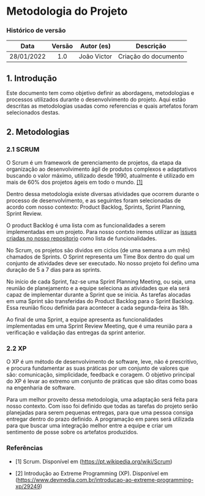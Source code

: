 # Metodologia do Projeto

### Histórico de versão

|    Data    | Versão | Autor (es)  |      Descrição       |
| :--------: | :----: | :---------: | :------------------: |
| 28/01/2022 |  1.0   | João Victor | Criação do documento |

## 1. Introdução

Este documento tem como objetivo definir as abordagens, metodologias e processos utilizados durante o desenvolvimento do projeto. Aqui estão descritas as metodologias usadas como referencias e quais artefatos foram selecionados destas.

## 2. Metodologias

### 2.1 SCRUM

O Scrum é um framework de gerenciamento de projetos, da etapa da organização ao desenvolvimento ágil de produtos complexos e adaptativos buscando o valor máximo, utilizado desde 1990, atualmente é utilizado em mais de 60% dos projetos ágeis em todo o mundo. [[1]](https://pt.wikipedia.org/wiki/Scrum)

Dentro dessa metodologia existe diversas atividades que ocorrem durante o processo de desenvolvimento, e as seguintes foram selecionadas de acordo com nosso contexto: Product Backlog, Sprints, Sprint Planning, Sprint Review.

O product Backlog é uma lista com as funcionalidades a serem implementadas em um projeto. Para nosso contxto iremos utilizar as [issues criadas no nosso repositorio](https://github.com/UnBArqDsw2021-2/2021.2_G6_Jobz_docs/issues) como lista de funcionalidades.

No Scrum, os projetos são dividos em ciclos (de uma semana a um mês) chamados de Sprints. O Sprint representa um Time Box dentro do qual um conjunto de atividades deve ser executado. No nosso projeto foi defino uma duração de 5 a 7 dias para as sprints.

No início de cada Sprint, faz-se uma Sprint Planning Meeting, ou seja, uma reunião de planejamento e a equipe seleciona as atividades que ela será capaz de implementar durante a Sprint que se inicia. As tarefas alocadas em uma Sprint são transferidas do Product Backlog para o Sprint Backlog. Essa reunião ficou definida para acontecer a cada segunda-feira às 18h.

Ao final de uma Sprint, a equipe apresenta as funcionalidades implementadas em uma Sprint Review Meeting, que é uma reunião para a verificação e validação das entregas da sprint anterior.

### 2.2 XP

O XP é um método de desenvolvimento de software, leve, não é prescritivo, e procura fundamentar as suas práticas por um conjunto de valores que são: comunicação, simplicidade, feedback e coragem. O objetivo principal do XP é levar ao extremo um conjunto de práticas que são ditas como boas na engenharia de software.

Para um melhor proveito dessa metodologia, uma adaptação será feita para nosso contexto. Com isso foi definido que todas as tarefas do projeto serão planejadas para serem pequenas entregas, para que uma pessoa consiga entregar dentro do prazo definido. A programação em pares será utilizada para que buscar uma integração melhor entre a equipe e criar um sentimento de posse sobre os artefatos produzidos.

### Referências

-   [1] Scrum. Disponível em (https://pt.wikipedia.org/wiki/Scrum)

-   [2] Introdução ao Extreme Programming (XP). Disponível em (https://www.devmedia.com.br/introducao-ao-extreme-programming-xp/29249)
